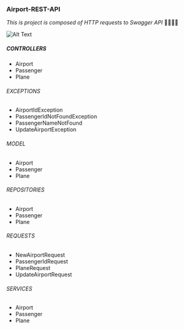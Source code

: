 ### Airport-REST-API

*This is project is composed of HTTP requests to Swagger API* :wave::wave::smile::smile:


 ![Alt Text](https://media.giphy.com/media/QYkX9IMHthYn0Y3pcG/giphy.gif)


##### CONTROLLERS
* Airport 
* Passenger 
* Plane 

###### EXCEPTIONS
* AirportIdException
* PassengerIdNotFoundException
* PassengerNameNotFound
* UpdateAirportException

###### MODEL
* Airport
* Passenger
* Plane

###### REPOSITORIES
* Airport
* Passenger
* Plane

###### REQUESTS
* NewAirportRequest
* PassengerIdRequest
* PlaneRequest
* UpdateAirportRequest

###### SERVICES
* Airport
* Passenger
* Plane
